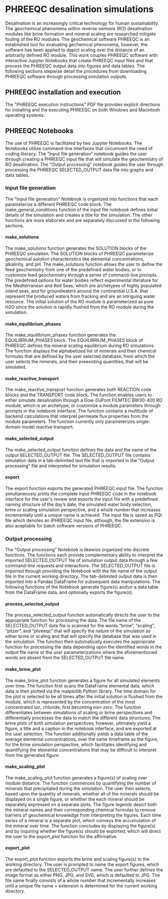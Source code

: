 # PHREEQC desalination simulations

Desalination is an increasingly critical technology for human sustainability. The geochemical phenomena within reverse osmosis (RO) desalination modules like brine formation and mineral scaling are researched mitigate fouling of the RO modules. The geochemical software PHREEQC is an established tool for evaluating gechemical phenonema, however, the software has been applied to depict scaling over the distance of an arbitrarily defined RO module. This work couples PHREEQC software with interactive Jupyter Notebooks that create PHREEQC input files and that process the PHREEQC output data into figures and data tables. The following sections stepwise detail the procedures from downloading PHREEQC software through processing simulation outputs.

## PHREEQC installation and execution

 The "PHREEQC execution instructions" PDF file provides explicit directions for installing and the executing PHREEQC on both Windows and Macintosh operating systems.


## PHREEQC Notebooks 

The use of PHREEQC is facilitated by two Jupyter Notebooks. The Notebooks utilize command-line interfaces that circumvent the need of coding literacy. The "Input file generation" notebook guides the user through creating a PHREEQC input file that will simulate the geochemistry of RO desalination. The "Output processing" notebook guides the user through processing the PHREEQC SELECTED_OUTPUT data file into graphs and data tables.


### Input file generation

The "Input file generation" Notebook is organized into functions that each parameterize a different PHREEQC code block. The make_general_conditions function of the input file notebook defines initial details of the simulation and creates a title for the simulation. The other functions are more elaborate and are separately discussed in the following sections.


#### make_solutions


The make_solutions function generates the SOLUTION blocks of the PHREEQC simulation. The SOLUTION blocks of PHREEQC parameterize geochemical solution characteristics like elemental concentrations, alkalinity, and pH. The make_solutions function allows the user to define the feed geochemistry from one of the predefined water bodies, or to customize feed geochemistry through a series of command-line prompts. The predefined options for water bodies reflect experimental literature for the Mediterranean and Red Seas, which are archetypes of highly populated inland seas, and for groundwaters around the continential U.S.A. that represent the produced waters from fracking and are an intriguing water resource. The initial solution of the RO module is parameterized as pure H2O since the solution is rapidly flushed from the RO module during the simulation.


#### make_equilibrium_phases

The make_equilibrium_phases function generates the EQUILIBRIUM_PHASES block. The EQUILIBRIUM_PHASES block of PHREEQC defines the mineral scaling equilibrium during RO simulations. The function displays the alphabetized list of minerals and their chemical formulas that are defined by the user selected database, from which the user selects the minerals, and their preexisting quantities, that will be simulated. 


#### make_reactive_transport

The make_reactive_transport function generates both REACTION code blocks and the TRANSPORT code block. The function enables users to either simulate desalination through a  Dow-DuPont FILMTEC BW30-400 RO module, which is an archetype, or customize a module parameters through prompts in the notebook interface. The function contains a multitude of backend calculations that interpret permeate flux properties from the module parameters. The function currently only parameterizes single-domain model reactive transport.



#### make_selected_output

The make_selected_output function defines the data and the name of the output SELECTED_OUTPUT file. The SELECTED_OUTPUT file contains simulation data in a tab-delimited text file that is imported in the "Output processing" file and interpreted for simulation results. 


#### export

The export function exports the generated PHREEQC input file. The function simultaneously prints the complete input PHREEQC code in the notebook interface for the user's review and exports the input file with a predefined naming structure of the day’s date, the simulated water body selection, brine or scaling simulation perspective, and a whole number that increases incrementally until a unique name is achieved. The input file is saved as PQI file which denotes an iPHREEQC input file, although, the file extension is also aceptable for batch software versions of PHREEQC.



### Output processing

The "Output processing" Notebook is likewise organized into discrete functions. The functions each provide complementary ability to interpret the imported SELECTED_OUTPUT file of simulation output data through a few command-line requests and interactions. The SELECTED_OUTPUT file is imported through providing the Notebook with the file name of the output file in the current working directory. The tab-delimited output data is then imported into a Pandas DataFrame for subsequent data manipulations. The following functions of the Notebook generate figure(s) and\or a data table from the DataFrame data, and optionally exports the figure(s).  


#### process_selected_output

The process_selected_output function automatically directs the user to the appropriate function for processing the data. The file name of the SELECTED_OUTPUT data file is scanned for the words “brine”, “scaling”, “pitzer”, and “phreeqc” that will specify the nature of the simulation as either brine or scaling and that will specify the database that was used in the simulation. The function then automatically executes the appropriate function for processing the data depending upon the identified words in the output file name or the user parameterizations where the aforementioned words are absent from the SELECTED_OUTPUT file name.


#### make_brine_plot

The make_brine_plot function generates a figure for all simulated elements over time. The function first scans the DataFrame elemental data, which data is then plotted via the matplotlib Python library. The time domain for the plot is selected to be all times after the initial solution is flushed from the module, which is represented by the concentration of the most concentrated ion, chloride, first becoming non-zero. The function differentiates between simulations of scaling or brine perspectives and differentially processes the data to match the different data structures. The brine plots of both simulation perspectives, however, ultimately yield a figure, a title and a caption in the notebook interface, and are exported at the user selection. The function additionally yields a data table of the average elemental concentrations, over the same timeframe as the figure, for the brine simulation perspective, which facilitates identifying and quantifying the elemental concentrations that may be difficult to interpret from the generated figure.


#### make_scaling_plot

The make_scaling_plot function generates a figure(s) of scaling over module distance. The function commences by quantifying the number of minerals that precipitated during the simulation. The user then selects, based upon the quantity of minerals, whether all of the minerals should be displayed on a single figure, or whether the each mineral should be separately expressed on a separate plots. The figure legends depict both the mineral names and their corresponding chemical formulas to remove barriers of geochemical knowledge from interpreting the figures. Each time series of a mineral is a separate plot, which conveys the accumulation of the mineral over time. The function concludes by displaying the figure(s) and by inquiring whether the figure(s) should be exported, which will direct the user to the export_plot function for the affirmative. 


#### export_plot

The export_plot function exports the brine and scaling figure(s) to the working directory. The user is prompted to name the export figures, which are defaulted to the SELECTED_OUTPUT name. The user further defines the image format as either PNG, JPG, and SVG, which is defaulted to JPG. The file name finally consists of a whole number that incrementally increases until a unique file name + extension is determined for the current working directory. 
